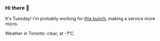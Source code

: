 ### Hi there :wave:

It's Tuesday! I'm probably working for [this bunch](https://github.com/kohofinancial), making a service more micro.

Weather in Toronto: clear, at -1°C.
